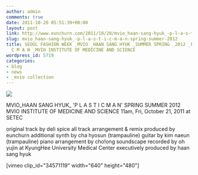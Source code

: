 ```yaml
---
author: admin
comments: true
date: 2011-10-20 05:51:39+00:00
layout: post
link: http://www.eunchurn.com/2011/10/20/mvio_haan-sang-hyuk_-p-l-a-s-t-i-c-m-a-n-spring-summer-2012/
slug: mvio_haan-sang-hyuk_-p-l-a-s-t-i-c-m-a-n-spring-summer-2012
title: SEOUL FASHION WEEK _MVIO _HAAN SANG HYUK _SUMMER SPRING _2012 _P L A S T I
  C M A N _MVIO INSTITUTE OF MEDICINE AND SCIENCE
wordpress_id: 5719
categories:
- blog
- news
- _mvio collection
---
```


[![](http://www.eunchurn.com/wp-content/uploads/2011/10/MVIO_PLASTICMAN_SS2011_Collectiion-500x713.jpg)](http://www.eunchurn.com/wp-content/uploads/2011/10/MVIO_PLASTICMAN_SS2011_Collectiion.jpg)

MVIO_HAAN SANG HYUK_ 'P L A S T I C M A N'
SPRING SUMMER 2012
MVIO INSTITUTE OF MEDICINE AND SCIENCE
11am, Fri, October 21, 2011 at SETEC

original track by deli spice
all track arrangement & remix produced by eunchurn
additional synth by cha hyosun (trampauline)
guitar by kim naeun (trampauline)
piano arrangement by cho!ong
soundscape recorded by oh yujin at KyungHee University Medical Center
executively produced by haan sang hyuk

[vimeo clip_id="34571119" width="640" height="480"]
